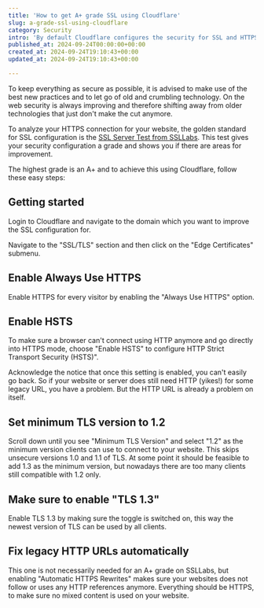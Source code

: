 ```yaml
---
title: 'How to get A+ grade SSL using Cloudflare'
slug: a-grade-ssl-using-cloudflare
category: Security
intro: 'By default Cloudflare configures the security for SSL and HTTPS traffic for maximum connectivity and not for best security. Connectivity and security are unexchangeable, by letting more old insecure clients connect, you lower the bar for all clients that connect to your website.'
published_at: 2024-09-24T00:00:00+00:00
created_at: 2024-09-24T19:10:43+00:00
updated_at: 2024-09-24T19:10:43+00:00

---
```

To keep everything as secure as possible, it is advised to make use of the best new practices and to let go of old and crumbling technology. On the web security is always improving and therefore shifting away from older technologies that just don't make the cut anymore.

To analyze your HTTPS connection for your website, the golden standard for SSL configuration is the [SSL Server Test from SSLLabs](https://globalsign.ssllabs.com). This test gives your security configuration a grade and shows you if there are areas for improvement.

The highest grade is an A+ and to achieve this using Cloudflare, follow these easy steps:

## Getting started

Login to Cloudflare and navigate to the domain which you want to improve the SSL configuration for.

Navigate to the "SSL/TLS" section and then click on the "Edge Certificates" submenu.

## Enable Always Use HTTPS

Enable HTTPS for every visitor by enabling the "Always Use HTTPS" option.

## Enable HSTS

To make sure a browser can't connect using HTTP anymore and go directly into HTTPS mode, choose "Enable HSTS" to configure HTTP Strict Transport Security (HSTS)".

Acknowledge the notice that once this setting is enabled, you can't easily go back. So if your website or server does still need HTTP (yikes!) for some legacy URL, you have a problem. But the HTTP URL is already a problem on itself.

## Set minimum TLS version to 1.2

Scroll down until you see "Minimum TLS Version" and select "1.2" as the minimum version clients can use to connect to your website. This skips unsecure versions 1.0 and 1.1 of TLS. At some point it should be feasible to add 1.3 as the minimum version, but nowadays there are too many clients still compatible with 1.2 only.

## Make sure to enable "TLS 1.3"

Enable TLS 1.3 by making sure the toggle is switched on, this way the newest version of TLS can be used by all clients.

## Fix legacy HTTP URLs automatically

This one is not necessarily needed for an A+ grade on SSLLabs, but enabling "Automatic HTTPS Rewrites" makes sure your websites does not follow or uses any HTTP references anymore. Everything should be HTTPS, to make sure no mixed content is used on your website.